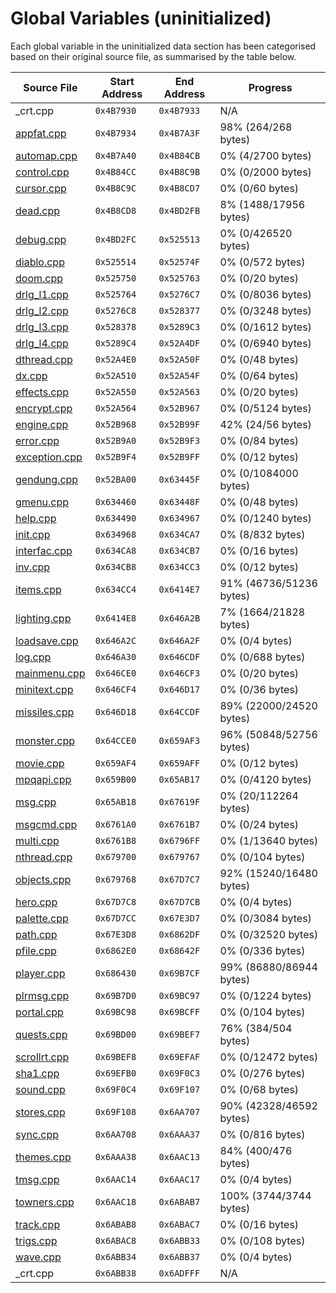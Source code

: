 # Global Variables (uninitialized)

Each global variable in the uninitialized data section has been categorised based on their original source file, as summarised by the table below.

| Source File                     | Start Address | End Address | Progress                     |
|---------------------------------|---------------|-------------|------------------------------|
| _crt.cpp                        | `0x4B7930`    | `0x4B7933`  | N/A                          |
| [appfat.cpp](appfat.md)         | `0x4B7934`    | `0x4B7A3F`  | 98% (264/268 bytes)          |
| [automap.cpp](automap.md)       | `0x4B7A40`    | `0x4B84CB`  | 0% (4/2700 bytes)            |
| [control.cpp](control.md)       | `0x4B84CC`    | `0x4B8C9B`  | 0% (0/2000 bytes)            |
| [cursor.cpp](cursor.md)         | `0x4B8C9C`    | `0x4B8CD7`  | 0% (0/60 bytes)              |
| [dead.cpp](dead.md)             | `0x4B8CD8`    | `0x4BD2FB`  | 8% (1488/17956 bytes)        |
| [debug.cpp](debug.md)           | `0x4BD2FC`    | `0x525513`  | 0% (0/426520 bytes)          |
| [diablo.cpp](diablo.md)         | `0x525514`    | `0x52574F`  | 0% (0/572 bytes)             |
| [doom.cpp](doom.md)             | `0x525750`    | `0x525763`  | 0% (0/20 bytes)              |
| [drlg_l1.cpp](drlg_l1.md)       | `0x525764`    | `0x5276C7`  | 0% (0/8036 bytes)            |
| [drlg_l2.cpp](drlg_l2.md)       | `0x5276C8`    | `0x528377`  | 0% (0/3248 bytes)            |
| [drlg_l3.cpp](drlg_l3.md)       | `0x528378`    | `0x5289C3`  | 0% (0/1612 bytes)            |
| [drlg_l4.cpp](drlg_l4.md)       | `0x5289C4`    | `0x52A4DF`  | 0% (0/6940 bytes)            |
| [dthread.cpp](dthread.md)       | `0x52A4E0`    | `0x52A50F`  | 0% (0/48 bytes)              |
| [dx.cpp](dx.md)                 | `0x52A510`    | `0x52A54F`  | 0% (0/64 bytes)              |
| [effects.cpp](effects.md)       | `0x52A550`    | `0x52A563`  | 0% (0/20 bytes)              |
| [encrypt.cpp](encrypt.md)       | `0x52A564`    | `0x52B967`  | 0% (0/5124 bytes)            |
| [engine.cpp](engine.md)         | `0x52B968`    | `0x52B99F`  | 42% (24/56 bytes)            |
| [error.cpp](error.md)           | `0x52B9A0`    | `0x52B9F3`  | 0% (0/84 bytes)              |
| [exception.cpp](exception.md)   | `0x52B9F4`    | `0x52B9FF`  | 0% (0/12 bytes)              |
| [gendung.cpp](gendung.md)       | `0x52BA00`    | `0x63445F`  | 0% (0/1084000 bytes)         |
| [gmenu.cpp](gmenu.md)           | `0x634460`    | `0x63448F`  | 0% (0/48 bytes)              |
| [help.cpp](help.md)             | `0x634490`    | `0x634967`  | 0% (0/1240 bytes)            |
| [init.cpp](init.md)             | `0x634968`    | `0x634CA7`  | 0% (8/832 bytes)             |
| [interfac.cpp](interfac.md)     | `0x634CA8`    | `0x634CB7`  | 0% (0/16 bytes)              |
| [inv.cpp](inv.md)               | `0x634CB8`    | `0x634CC3`  | 0% (0/12 bytes)              |
| [items.cpp](items.md)           | `0x634CC4`    | `0x6414E7`  | 91% (46736/51236 bytes)      |
| [lighting.cpp](lighting.md)     | `0x6414E8`    | `0x646A2B`  | 7% (1664/21828 bytes)        |
| [loadsave.cpp](loadsave.md)     | `0x646A2C`    | `0x646A2F`  | 0% (0/4 bytes)               |
| [log.cpp](log.md)               | `0x646A30`    | `0x646CDF`  | 0% (0/688 bytes)             |
| [mainmenu.cpp](mainmenu.md)     | `0x646CE0`    | `0x646CF3`  | 0% (0/20 bytes)              |
| [minitext.cpp](minitext.md)     | `0x646CF4`    | `0x646D17`  | 0% (0/36 bytes)              |
| [missiles.cpp](missiles.md)     | `0x646D18`    | `0x64CCDF`  | 89% (22000/24520 bytes)      |
| [monster.cpp](monster.md)       | `0x64CCE0`    | `0x659AF3`  | 96% (50848/52756 bytes)      |
| [movie.cpp](movie.md)           | `0x659AF4`    | `0x659AFF`  | 0% (0/12 bytes)              |
| [mpqapi.cpp](mpqapi.md)         | `0x659B00`    | `0x65AB17`  | 0% (0/4120 bytes)            |
| [msg.cpp](msg.md)               | `0x65AB18`    | `0x67619F`  | 0% (20/112264 bytes)         |
| [msgcmd.cpp](msgcmd.md)         | `0x6761A0`    | `0x6761B7`  | 0% (0/24 bytes)              |
| [multi.cpp](multi.md)           | `0x6761B8`    | `0x6796FF`  | 0% (1/13640 bytes)           |
| [nthread.cpp](nthread.md)       | `0x679700`    | `0x679767`  | 0% (0/104 bytes)             |
| [objects.cpp](objects.md)       | `0x679768`    | `0x67D7C7`  | 92% (15240/16480 bytes)      |
| [hero.cpp](hero.md)             | `0x67D7C8`    | `0x67D7CB`  | 0% (0/4 bytes)               |
| [palette.cpp](palette.md)       | `0x67D7CC`    | `0x67E3D7`  | 0% (0/3084 bytes)            |
| [path.cpp](path.md)             | `0x67E3D8`    | `0x6862DF`  | 0% (0/32520 bytes)           |
| [pfile.cpp](pfile.md)           | `0x6862E0`    | `0x68642F`  | 0% (0/336 bytes)             |
| [player.cpp](player.md)         | `0x686430`    | `0x69B7CF`  | 99% (86880/86944 bytes)      |
| [plrmsg.cpp](plrmsg.md)         | `0x69B7D0`    | `0x69BC97`  | 0% (0/1224 bytes)            |
| [portal.cpp](portal.md)         | `0x69BC98`    | `0x69BCFF`  | 0% (0/104 bytes)             |
| [quests.cpp](quests.md)         | `0x69BD00`    | `0x69BEF7`  | 76% (384/504 bytes)          |
| [scrollrt.cpp](scrollrt.md)     | `0x69BEF8`    | `0x69EFAF`  | 0% (0/12472 bytes)           |
| [sha1.cpp](sha1.md)             | `0x69EFB0`    | `0x69F0C3`  | 0% (0/276 bytes)             |
| [sound.cpp](sound.md)           | `0x69F0C4`    | `0x69F107`  | 0% (0/68 bytes)              |
| [stores.cpp](stores.md)         | `0x69F108`    | `0x6AA707`  | 90% (42328/46592 bytes)      |
| [sync.cpp](sync.md)             | `0x6AA708`    | `0x6AAA37`  | 0% (0/816 bytes)             |
| [themes.cpp](themes.md)         | `0x6AAA38`    | `0x6AAC13`  | 84% (400/476 bytes)          |
| [tmsg.cpp](tmsg.md)             | `0x6AAC14`    | `0x6AAC17`  | 0% (0/4 bytes)               |
| [towners.cpp](towners.md)       | `0x6AAC18`    | `0x6ABAB7`  | 100% (3744/3744 bytes)       |
| [track.cpp](track.md)           | `0x6ABAB8`    | `0x6ABAC7`  | 0% (0/16 bytes)              |
| [trigs.cpp](trigs.md)           | `0x6ABAC8`    | `0x6ABB33`  | 0% (0/108 bytes)             |
| [wave.cpp](wave.md)             | `0x6ABB34`    | `0x6ABB37`  | 0% (0/4 bytes)               |
| _crt.cpp                        | `0x6ABB38`    | `0x6ADFFF`  | N/A                          |
